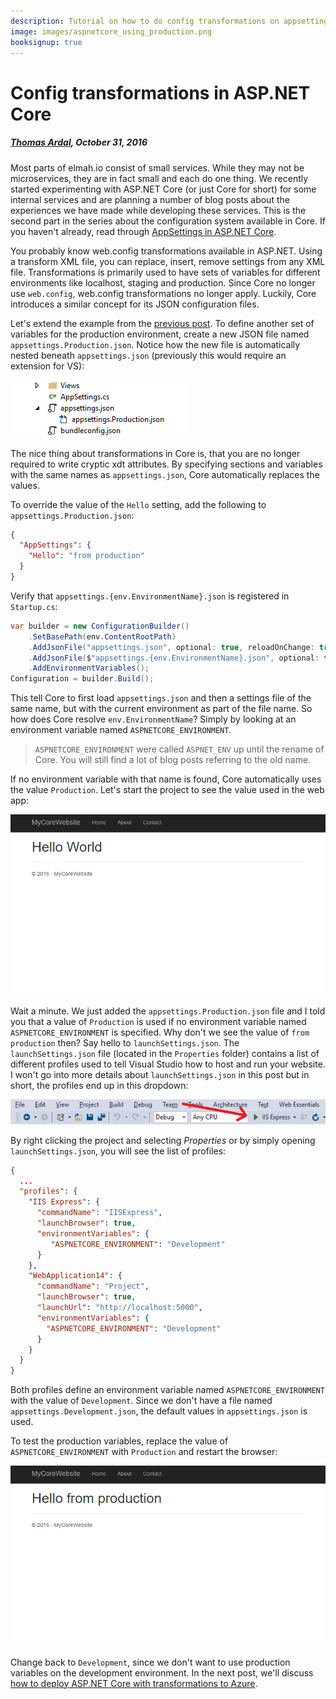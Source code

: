```yaml
---
description: Tutorial on how to do config transformations on appsettings files in ASP.NET Core. Switch configuration by different environments the easy way.
image: images/aspnetcore_using_production.png
booksignup: true
---
```


# Config transformations in ASP.NET Core

##### [Thomas Ardal](http://elmah.io/about/), October 31, 2016

Most parts of elmah.io consist of small services. While they may not be microservices, they are in fact small and each do one thing. We recently started experimenting with ASP.NET Core (or just Core for short) for some internal services and are planning a number of blog posts about the experiences we have made while developing these services. This is the second part in the series about the configuration system available in Core. If you haven't already, read through [AppSettings in ASP.NET Core](/appsettings-in-aspnetcore.md).

You probably know web.config transformations available in ASP.NET. Using a transform XML file, you can replace, insert, remove settings from any XML file. Transformations is primarily used to have sets of variables for different environments like localhost, staging and production. Since Core no longer use `web.config`, web.config transformations no longer apply. Luckily, Core introduces a similar concept for its JSON configuration files.

Let's extend the example from the [previous post](/appsettings-in-aspnetcore.md). To define another set of variables for the production environment, create a new JSON file named `appsettings.Production.json`. Notice how the new file is automatically nested beneath `appsettings.json` (previously this would require an extension for VS):

![appsettings.json file nesting](images/appsettings_file_nesting.png)

The nice thing about transformations in Core is, that you are no longer required to write cryptic xdt attributes. By specifying sections and variables with the same names as `appsettings.json`, Core automatically replaces the values.

To override the value of the `Hello` setting, add the following to `appsettings.Production.json`:

```json
{
  "AppSettings": {
    "Hello": "from production"
  }
}
```

Verify that `appsettings.{env.EnvironmentName}.json` is registered in `Startup.cs`:

```csharp
var builder = new ConfigurationBuilder()
    .SetBasePath(env.ContentRootPath)
    .AddJsonFile("appsettings.json", optional: true, reloadOnChange: true)
    .AddJsonFile($"appsettings.{env.EnvironmentName}.json", optional: true)
    .AddEnvironmentVariables();
Configuration = builder.Build();
```

This tell Core to first load `appsettings.json` and then a settings file of the same name, but with the current environment as part of the file name. So how does Core resolve `env.EnvironmentName`? Simply by looking at an environment variable named `ASPNETCORE_ENVIRONMENT`.

> `ASPNETCORE_ENVIRONMENT` were called `ASPNET_ENV` up until the rename of Core. You will still find a lot of blog posts referring to the old name.

If no environment variable with that name is found, Core automatically uses the value `Production`. Let's start the project to see the value used in the web app:

![ASP.NET Core website with config variable](images/my_core_website.png)

Wait a minute. We just added the `appsettings.Production.json` file and I told you that a value of `Production` is used if no environment variable named `ASPNETCORE_ENVIRONMENT` is specified. Why don't we see the value of `from production` then? Say hello to `launchSettings.json`. The `launchSettings.json` file (located in the `Properties` folder) contains a list of different profiles used to tell Visual Studio how to host and run your website. I won't go into more details about `launchSettings.json` in this post but in short, the profiles end up in this dropdown:

![ASP.NET Core profiles](images/aspnetcore_profiles.png)

By right clicking the project and selecting _Properties_ or by simply opening `launchSettings.json`, you will see the list of profiles:

```json
{
  ...
  "profiles": {
    "IIS Express": {
      "commandName": "IISExpress",
      "launchBrowser": true,
      "environmentVariables": {
         "ASPNETCORE_ENVIRONMENT": "Development"
      }
    },
    "WebApplication14": {
      "commandName": "Project",
      "launchBrowser": true,
      "launchUrl": "http://localhost:5000",
      "environmentVariables": {
        "ASPNETCORE_ENVIRONMENT": "Development"
      }
    }
  }
}
```

Both profiles define an environment variable named `ASPNETCORE_ENVIRONMENT` with the value of `Development`. Since we don't have a file named `appsettings.Development.json`, the default values in `appsettings.json` is used.

To test the production variables, replace the value of `ASPNETCORE_ENVIRONMENT` with `Production` and restart the browser:

![ASP.NET Core using appsettings.Production.json](images/aspnetcore_using_production.png)

Change back to `Development`, since we don't want to use production variables on the development environment. In the next post, we'll discuss [how to deploy ASP.NET Core with transformations to Azure](/configuration-with-azure-app-services-and-aspnetcore.md).